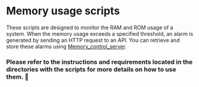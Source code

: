 # Memory usage scripts

These scripts are designed to monitor the RAM and ROM usage of a system. When the memory usage exceeds a specified threshold, an alarm is generated by sending an HTTP request to an API. You can retrieve and store these alarms using [Memory_control_server](https://github.com/ASivashs/Memory_control_server).

### Please refer to the instructions and requirements located in the directories with the scripts for more details on how to use them. 🚀
